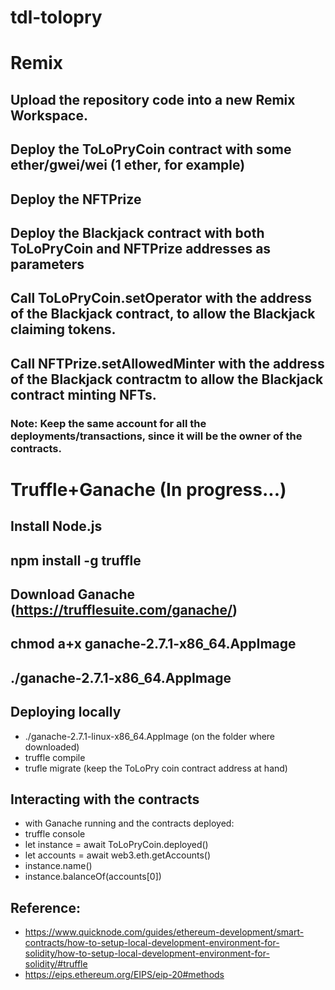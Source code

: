 # tdl-tolopry
# Remix
## Upload the repository code into a new Remix Workspace.
## Deploy the ToLoPryCoin contract with some ether/gwei/wei (1 ether, for example)
## Deploy the NFTPrize
## Deploy the Blackjack contract with both ToLoPryCoin and NFTPrize addresses as parameters
## Call ToLoPryCoin.setOperator with the address of the Blackjack contract, to allow the Blackjack claiming tokens.
## Call NFTPrize.setAllowedMinter with the address of the Blackjack contractm to allow the Blackjack contract minting NFTs.
### Note: Keep the same account for all the deployments/transactions, since it will be the owner of the contracts.
#
# Truffle+Ganache (In progress...)
## Install Node.js
## npm install -g truffle 

## Download Ganache (https://trufflesuite.com/ganache/)
## chmod a+x ganache-2.7.1-x86_64.AppImage
## ./ganache-2.7.1-x86_64.AppImage

## Deploying locally
- ./ganache-2.7.1-linux-x86_64.AppImage (on the folder where downloaded)
- truffle compile
- trufle migrate (keep the ToLoPry coin contract address at hand)

## Interacting with the contracts
- with Ganache running and the contracts deployed:
- truffle console 
- let instance = await ToLoPryCoin.deployed()
- let accounts = await web3.eth.getAccounts()
- instance.name()
- instance.balanceOf(accounts[0])

##  Reference:
- https://www.quicknode.com/guides/ethereum-development/smart-contracts/how-to-setup-local-development-environment-for-solidity/how-to-setup-local-development-environment-for-solidity/#truffle
- https://eips.ethereum.org/EIPS/eip-20#methods
